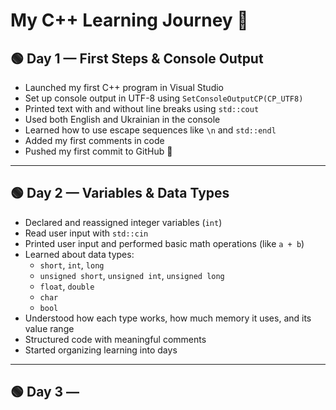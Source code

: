 ﻿# My C++ Learning Journey 🚀

## 🟢 Day 1 — First Steps & Console Output
- Launched my first C++ program in Visual Studio
- Set up console output in UTF-8 using `SetConsoleOutputCP(CP_UTF8)`
- Printed text with and without line breaks using `std::cout`
- Used both English and Ukrainian in the console
- Learned how to use escape sequences like `\n` and `std::endl`
- Added my first comments in code
- Pushed my first commit to GitHub 🎉

---

## 🟢 Day 2 — Variables & Data Types
- Declared and reassigned integer variables (`int`)
- Read user input with `std::cin`
- Printed user input and performed basic math operations (like `a + b`)
- Learned about data types:
  - `short`, `int`, `long`
  - `unsigned short`, `unsigned int`, `unsigned long`
  - `float`, `double`
  - `char`
  - `bool`
- Understood how each type works, how much memory it uses, and its value range
- Structured code with meaningful comments
- Started organizing learning into days

---

## 🟢 Day 3 — 
